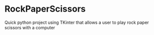 # RockPaperScissors
Quick python project using TKinter that allows a user to play rock paper scissors with a computer
